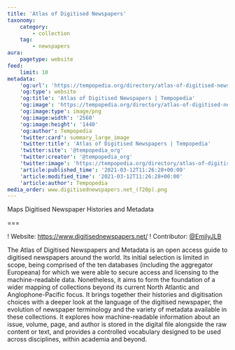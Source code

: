 ```yaml
---
title: 'Atlas of Digitised Newspapers'
taxonomy:
    category:
        - collection
    tag:
        - newspapers
aura:
    pagetype: website
feed:
    limit: 10
metadata:
    'og:url': 'https://tempopedia.org/directory/atlas-of-digitised-newspapers'
    'og:type': website
    'og:title': 'Atlas of Digitised Newspapers | Tempopedia'
    'og:image': 'https://tempopedia.org/directory/atlas-of-digitised-newspapers/www.digitisednewspapers.net_(720p).png'
    'og:image:type': image/png
    'og:image:width': '2560'
    'og:image:height': '1440'
    'og:author': Tempopedia
    'twitter:card': summary_large_image
    'twitter:title': 'Atlas of Digitised Newspapers | Tempopedia'
    'twitter:site': '@tempopedia_org'
    'twitter:creator': '@tempopedia_org'
    'twitter:image': 'https://tempopedia.org/directory/atlas-of-digitised-newspapers/www.digitisednewspapers.net_(720p).png'
    'article:published_time': '2021-03-12T11:26:28+00:00'
    'article:modified_time': '2021-03-12T11:26:28+00:00'
    'article:author': Tempopedia
media_order: www.digitisednewspapers.net_(720p).png
---
```


Maps Digitised Newspaper Histories and Metadata

===

! Website: https://www.digitisednewspapers.net/
! Contributor: [@EmilyJLB](https://twitter.com/EmilyJLB)

The Atlas of Digitised Newspapers and Metadata is an open access guide to digitised newspapers around the world. Its initial selection is limited in scope, being comprised of the ten databases (including the aggregator Europeana) for which we were able to secure access and licensing to the machine-readable data. Nonetheless, it aims to form the foundation of a wider mapping of collections beyond its current North Atlantic and Anglophone-Pacific focus. It brings together their histories and digitisation choices with a deeper look at the language of the digitised newspaper, the evolution of newspaper terminology and the variety of metadata available in these collections. It explores how machine-readable information about an issue, volume, page, and author is stored in the digital file alongside the raw content or text, and provides a controlled vocabulary designed to be used across disciplines, within academia and beyond.